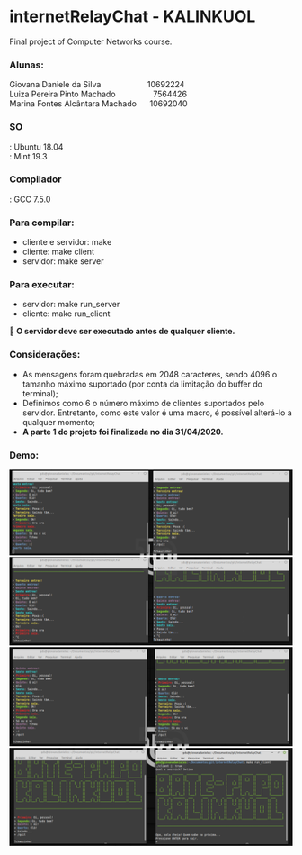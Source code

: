 # internetRelayChat - KALINKUOL
Final project of Computer Networks course. 

<h3>Alunas:</h3>
Giovana Daniele da Silva		&nbsp;&nbsp;&nbsp;&nbsp;&nbsp;&nbsp;&nbsp;&nbsp;&nbsp;&nbsp;&nbsp;&nbsp;&nbsp;&nbsp;&nbsp;&nbsp;&nbsp;&nbsp;&nbsp;&nbsp;10692224<br>
Luiza Pereira Pinto Machado		&nbsp;&nbsp;&nbsp;&nbsp;&nbsp;&nbsp;&nbsp;&nbsp;&nbsp;&nbsp;&nbsp;&nbsp;&nbsp;&nbsp;&nbsp;&nbsp;7564426<br>
Marina Fontes Alcântara Machado		&nbsp;&nbsp;&nbsp;&nbsp;&nbsp;10692040<br>

<h3>SO</h3>: Ubuntu 18.04<br>
: Mint 19.3<br>
<h3>Compilador</h3>: GCC 7.5.0<br>

<h3>Para compilar:</h3>
<ul>
	<li>cliente e servidor: make</li>
	<li>cliente: make client</li>
	<li>servidor: make server</li>
</ul>

<h3>Para executar:</h3>
<ul>
	<li>servidor: make run_server</li>
	<li>cliente: make run_client</li>
</ul>
<strong>&#x1F534; O servidor deve ser executado antes de qualquer cliente.</strong>

<h3>Considerações:</h3>
<ul>
	<li>As mensagens foram quebradas em 2048 caracteres, sendo 4096 o tamanho máximo suportado (por conta da limitação do buffer do terminal);</li>
	<li>Definimos como 6 o número máximo de clientes suportados pelo servidor. Entretanto, como este valor é uma macro, é possível alterá-lo a qualquer momento;</li>
	<li><strong>A parte 1 do projeto foi finalizada no dia 31/04/2020.</strong></li>
</ul>

<h3>Demo:</h3>
<img src = "images/IRC1.png"><br>
<img src = "images/IRC2.png"><br>
<img src = "images/IRC3.png"><br>
<img src = "images/IRC4.png">
